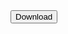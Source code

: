 <form action="https://appopener.com/yt/cw6gsason">
    <input type="submit" value="Download" />
</form>
